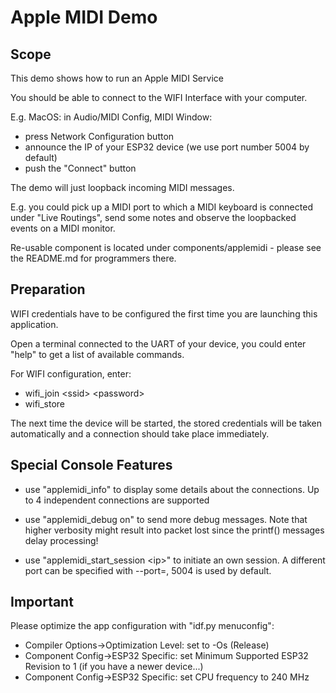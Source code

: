# Apple MIDI Demo

## Scope

This demo shows how to run an Apple MIDI Service

You should be able to connect to the WIFI Interface with your computer.

E.g. MacOS: in Audio/MIDI Config, MIDI Window:
  * press Network Configuration button
  * announce the IP of your ESP32 device (we use port number 5004 by default)
  * push the "Connect" button
  
The demo will just loopback incoming MIDI messages.

E.g. you could pick up a MIDI port to which a MIDI keyboard is connected under "Live Routings", send some notes
and observe the loopbacked events on a MIDI monitor.

Re-usable component is located under components/applemidi - please see the README.md for programmers there.


## Preparation

WIFI credentials have to be configured the first time you are launching this application.

Open a terminal connected to the UART of your device, you could enter "help" to get a list of available commands.

For WIFI configuration, enter:
  * wifi_join &lt;ssid&gt; &lt;password&gt;
  * wifi_store
  
The next time the device will be started, the stored credentials will be taken automatically and a connection
should take place immediately.


## Special Console Features

  * use "applemidi_info" to display some details about the connections.
    Up to 4 independent connections are supported
    
  * use "applemidi_debug on" to send more debug messages.
    Note that higher verbosity might result into packet lost since the printf() messages delay processing!
    
  * use "applemidi_start_session &lt;ip&gt;" to initiate an own session.
    A different port can be specified with --port=<port>, 5004 is used by default. 
  

## Important

Please optimize the app configuration with "idf.py menuconfig":

* Compiler Options->Optimization Level: set to -Os (Release)
* Component Config->ESP32 Specific: set Minimum Supported ESP32 Revision to 1 (if you have a newer device...)
* Component Config->ESP32 Specific: set CPU frequency to 240 MHz